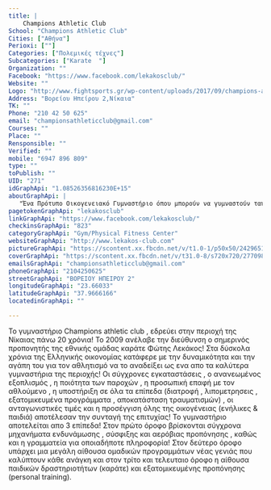 ```yaml
---
title: |
    Champions Athletic Club
School: "Champions Athletic Club"
Cities: ["Αθήνα"]
Perioxi: [""]
Categories: ["Πολεμικές τέχνες"]
Subcategories: ["Karate  "]
Organization: ""
Facebook: "https://www.facebook.com/lekakosclub/"
Website: ""
Logo: "http://www.fightsports.gr/wp-content/uploads/2017/09/champions-athletic-club-logo-2.jpg"
Address: "Βορείου Ηπείρου 2,Νίκαια"
TK: ""
Phone: "210 42 50 625"
email: "championsathleticclub@gmail.com"
Courses: ""
Place: ""
Rensponsible: ""
Verified: ""
mobile: "6947 896 809"
type: ""
toPublish: ""
UID: "271"
idGraphApi: "1.08526356816230E+15"
aboutGraphApi: | 
   "Ένα Πρότυπο Οικογενειακό Γυμναστήριο όπου μπορούν να γυμναστούν ταυτόχρονα γονείς και παιδιά, εξοικονομώντας χρόνο και χρήματα! "
pagetokenGraphApi: "lekakosclub"
linkGraphApi: "https://www.facebook.com/lekakosclub/"
checkinsGraphApi: "823"
categoryGraphApi: "Gym/Physical Fitness Center"
websiteGraphApi: "http://www.lekakos-club.com"
pictureGraphApi: "https://scontent.xx.fbcdn.net/v/t1.0-1/p50x50/24296514_1793821613973159_6494776344713364148_n.jpg?oh=cc98b4f6e806b51c75dbb3d8a6e8c859&amp;oe=5B4C1AD3"
coverGraphApi: "https://scontent.xx.fbcdn.net/v/t31.0-8/s720x720/27709814_1872131899475463_8830514687402490500_o.jpg?oh=d38f221f2ea760f95e0744cf5d28c3ec&amp;oe=5B040896"
emailsGraphApi: "championsathleticclub@gmail.com"
phoneGraphApi: "2104250625"
streetGraphApi: "ΒΟΡΕΙΟΥ ΗΠΕΙΡΟΥ 2"
longitudeGraphApi: "23.66033"
latitudeGraphApi: "37.9666166"
locatedinGraphApi: ""

---
```


Το γυμναστήριο Champions athletic club , εδρεύει στην περιοχή της Νίκαιας πάνω 20 χρόνια! Το 2009 ανέλαβε την διεύθυνση ο σημερινός προπονητής της εθνικής ομάδας καράτε Φώτης Λεκάκος! Στα δύσκολα χρόνια της Ελληνικής οικονομίας κατάφερε με την δυναμικότητα και την αγάπη του για τον αθλητισμό να το αναδείξει ως ενα απο τα καλύτερα γυμναστήρια της περιοχής! Οι σύγχρονες εγκαταστάσεις , ο ανανεωμένος εξοπλισμός , η ποιότητα των παροχών , η προσωπική επαφή με τον αθλούμενο , η υποστήριξη σε όλα τα επίπεδα (διατροφή , λιπομετρησεις , εξατομικευμένα προγράμματα , αποκατάσταση τραυματισμών) , οι ανταγωνιστικές τιμές και η προσέγγιση όλης της οικογένειας (ενήλικες &amp; παιδιά) αποτέλεσαν την συνταγή της επιτυχίας! Το γυμναστήριο αποτελείται απο 3 επίπεδα! Στον πρώτο όροφο βρίσκονται σύγχρονα μηχανήματα ενδυνάμωσης , σύσφιξης και αερόβιας προπόνησης , καθώς και η γραμματεία για οποιαδήποτε πληροφορία! Στον δεύτερο όροφο υπάρχει μια μεγάλη αίθουσα ομαδικών προγραμμάτων νέας γενιάς που καλύπτουν κάθε ανάγκη και στον τρίτο και τελευταιο όροφο η αίθουσα παιδικών δραστηριοτήτων (καράτε) και εξατομικευμένης προπόνησης (personal training).

